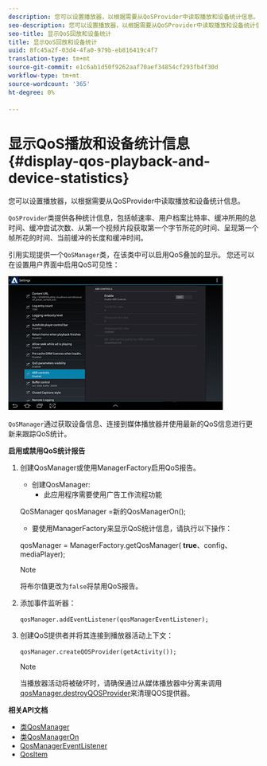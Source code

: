 ```yaml
---
description: 您可以设置播放器，以根据需要从QoSProvider中读取播放和设备统计信息。
seo-description: 您可以设置播放器，以根据需要从QoSProvider中读取播放和设备统计信息。
seo-title: 显示QoS回放和设备统计
title: 显示QoS回放和设备统计
uuid: 8fc45a2f-03d4-4fa0-979b-eb816419c4f7
translation-type: tm+mt
source-git-commit: e1c6ab1d50f9262aaf70aef34854cf293fb4f30d
workflow-type: tm+mt
source-wordcount: '365'
ht-degree: 0%

---
```



# 显示QoS播放和设备统计信息{#display-qos-playback-and-device-statistics}

您可以设置播放器，以根据需要从QoSProvider中读取播放和设备统计信息。

`QoSProvider`类提供各种统计信息，包括帧速率、用户档案比特率、缓冲所用的总时间、缓冲尝试次数、从第一个视频片段获取第一个字节所花的时间、呈现第一个帧所花的时间、当前缓冲的长度和缓冲时间。

引用实现提供一个`QoSManager`类，在该类中可以启用QoS叠加的显示。 您还可以在设置用户界面中启用QoS可见性：

![](assets/qos-configuration.jpg)

`QoSManager`通过获取设备信息、连接到媒体播放器并使用最新的QoS信息进行更新来跟踪QoS统计。

**启用或禁用QoS统计报告**

1. 创建QosManager或使用ManagerFactory启用QoS报告。

   * 创建QosManager:
      * 此应用程序需要使用广告工作流程功能

   QoSManager qosManager =新的QosManagerOn();

   * 要使用ManagerFactory来显示QoS统计信息，请执行以下操作：

   qosManager = ManagerFactory.getQosManager(
   <b>true</b>、config、mediaPlayer);

   >[!NOTE]
   >
   >将布尔值更改为`false`将禁用QoS报告。

2. 添加事件监听器：

   `qosManager.addEventListener(qosManagerEventListener);`

3. 创建QoS提供者并将其连接到播放器活动上下文：

   `qosManager.createQOSProvider(getActivity());`

   >[!NOTE]
   >
   >当播放器活动将被破坏时，请确保通过从媒体播放器中分离来调用[qosManager.destroyQOSProvider](https://help.adobe.com/en_US/primetime/reference_implementation/android/javadoc/com/adobe/primetime/reference/manager/QosManager.html#destroyQOSProvider())来清理QOS提供器。

**相关API文档**

* [类QosManager](https://help.adobe.com/en_US/primetime/api/reference_implementation/android/javadoc/com/adobe/primetime/reference/manager/QosManager.html)
* [类QosManagerOn](https://help.adobe.com/en_US/primetime/api/reference_implementation/android/javadoc/com/adobe/primetime/reference/manager/QosManagerOn.html)
* [QosManagerEventListener](https://help.adobe.com/en_US/primetime/api/reference_implementation/android/javadoc/com/adobe/primetime/reference/manager/QosManager.QosManagerEventListener.html)
* [QosItem](https://help.adobe.com/en_US/primetime/api/reference_implementation/android/javadoc/com/adobe/primetime/reference/manager/QosManager.QosItem.html)

